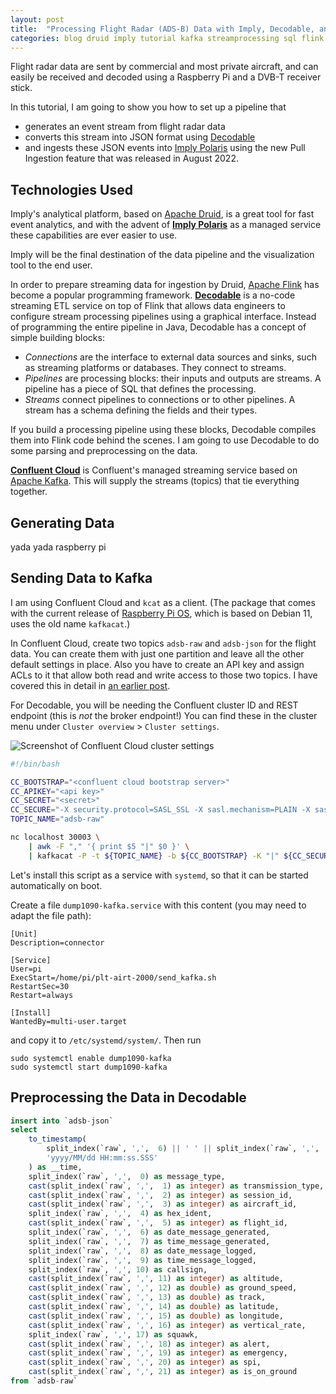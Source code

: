 ```yaml
---
layout: post
title:  "Processing Flight Radar (ADS-B) Data with Imply, Decodable, and Confluent Cloud"
categories: blog druid imply tutorial kafka streamprocessing sql flink decodable
---
```


Flight radar data are sent by commercial and most private aircraft, and can easily be received and decoded using a Raspberry Pi and a DVB-T receiver stick.

In this tutorial, I am going to show you how to set up a pipeline that

- generates an event stream from flight radar data
- converts this stream into JSON format using [Decodable](https://www.decodable.co/)
- and ingests these JSON events into [Imply Polaris](https://imply.io/imply-polaris/) using the new Pull Ingestion feature that was released in August 2022. 

## Technologies Used

Imply's analytical platform, based on [Apache Druid](https://druid.apache.org/), is a great tool for fast event analytics, and with the advent of [**Imply Polaris**](https://imply.io/imply-polaris/) as a managed service these capabilities are ever easier to use.

Imply will be the final destination of the data pipeline and the visualization tool to the end user.

In order to prepare streaming data for ingestion by Druid, [Apache Flink](https://flink.apache.org/) has become a popular programming framework. [**Decodable**](https://www.decodable.co/) is a no-code streaming ETL service on top of Flink that allows data engineers to configure stream processing pipelines using a graphical interface. Instead of programming the entire pipeline in Java, Decodable has a concept of simple building blocks:

- _Connections_ are the interface to external data sources and sinks, such as streaming platforms or databases. They connect to streams.
- _Pipelines_ are processing blocks: their inputs and outputs are streams. A pipeline has a piece of SQL that defines the processing.
- _Streams_ connect pipelines to connections or to other pipelines. A stream has a schema defining the fields and their types.

If you build a processing pipeline using these blocks, Decodable compiles them into Flink code behind the scenes. I am going to use Decodable to do some parsing and preprocessing on the data.

[**Confluent Cloud**](https://confluent.cloud/) is Confluent's managed streaming service based on [Apache Kafka](https://kafka.apache.org/). This will supply the streams (topics) that tie everything together.

## Generating Data

yada yada raspberry pi

## Sending Data to Kafka

I am using Confluent Cloud and `kcat` as a client. (The package that comes with the current release of [Raspberry Pi OS](https://www.raspberrypi.com/software/operating-systems/), which is based on Debian 11, uses the old name `kafkacat`.)

In Confluent Cloud, create two topics `adsb-raw` and `adsb-json` for the flight data. You can create them with just one partition and leave all the other default settings in place. Also you have to create an API key and assign ACLs to it that allow both read and write access to those two topics. I have covered this in detail in [an earlier post](/2021/10/19/reading-avro-streams-from-confluent-cloud-into-druid/).

For Decodable, you will be needing the Confluent cluster ID and REST endpoint (this is _not_ the broker endpoint!) You can find these in the cluster menu under `Cluster overview` > `Cluster settings`.

![Screenshot of Confluent Cloud cluster settings](...)

```bash
#!/bin/bash

CC_BOOTSTRAP="<confluent cloud bootstrap server>"
CC_APIKEY="<api key>"
CC_SECRET="<secret>"
CC_SECURE="-X security.protocol=SASL_SSL -X sasl.mechanism=PLAIN -X sasl.username=${CC_APIKEY} -X sasl.password=${CC_SECRET}"
TOPIC_NAME="adsb-raw"

nc localhost 30003 \
    | awk -F "," '{ print $5 "|" $0 }' \
    | kafkacat -P -t ${TOPIC_NAME} -b ${CC_BOOTSTRAP} -K "|" ${CC_SECURE}
```

Let's install this script as a service with `systemd`, so that it can be started automatically on boot.

Create a file `dump1090-kafka.service` with this content (you may need to adapt the file path):

```
[Unit]
Description=connector

[Service]
User=pi
ExecStart=/home/pi/plt-airt-2000/send_kafka.sh
RestartSec=30
Restart=always

[Install]
WantedBy=multi-user.target
```

and copy it to `/etc/systemd/system/`. Then run

```
sudo systemctl enable dump1090-kafka
sudo systemctl start dump1090-kafka
```


## Preprocessing the Data in Decodable

```sql
insert into `adsb-json`
select
    to_timestamp(
        split_index(`raw`, ',',  6) || ' ' || split_index(`raw`, ',',  7),
        'yyyy/MM/dd HH:mm:ss.SSS'
    ) as __time,
    split_index(`raw`, ',',  0) as message_type,
    cast(split_index(`raw`, ',',  1) as integer) as transmission_type,
    cast(split_index(`raw`, ',',  2) as integer) as session_id,
    cast(split_index(`raw`, ',',  3) as integer) as aircraft_id,
    split_index(`raw`, ',',  4) as hex_ident,
    cast(split_index(`raw`, ',',  5) as integer) as flight_id,
    split_index(`raw`, ',',  6) as date_message_generated,
    split_index(`raw`, ',',  7) as time_message_generated,
    split_index(`raw`, ',',  8) as date_message_logged,
    split_index(`raw`, ',',  9) as time_message_logged,
    split_index(`raw`, ',', 10) as callsign,
    cast(split_index(`raw`, ',', 11) as integer) as altitude,
    cast(split_index(`raw`, ',', 12) as double) as ground_speed,
    cast(split_index(`raw`, ',', 13) as double) as track,
    cast(split_index(`raw`, ',', 14) as double) as latitude,
    cast(split_index(`raw`, ',', 15) as double) as longitude,
    cast(split_index(`raw`, ',', 16) as integer) as vertical_rate,
    split_index(`raw`, ',', 17) as squawk,
    cast(split_index(`raw`, ',', 18) as integer) as alert,
    cast(split_index(`raw`, ',', 19) as integer) as emergency,
    cast(split_index(`raw`, ',', 20) as integer) as spi,
    cast(split_index(`raw`, ',', 21) as integer) as is_on_ground
from `adsb-raw`
```
